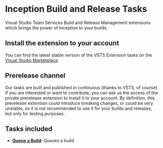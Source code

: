 # Inception Build and Release Tasks

Visual Studio Team Services Build and Release Management extensions which brings the power of inception to your builds.

## Install the extension to your account

You can find the latest stable version of the VSTS Extension tasks on the [Visual Studio Marketplace](https://marketplace.visualstudio.com/items?itemName=geeklearningio.gl-vsts-tasks-inception).

## Prerelease channel

Our tasks are built and published in continuous (thanks to VSTS, of course). If you are interested or want to contribute, you can ask us the access of the private prerelease extension to install it to your account.
By definition, this prerelease extension could introduce breaking changes, or could be very unstable, so it is not recommended to use it for your builds and releases, but only for testing purposes.

## Tasks included

* **[Queue a Build](https://github.com/geeklearningio/gl-vsts-tasks-inception/wiki/Queue-Build)**: Queues a build.

